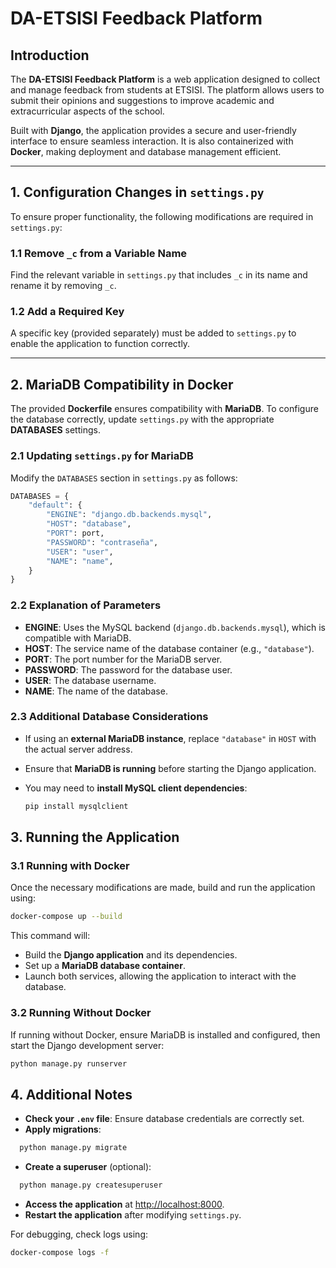 # DA-ETSISI Feedback Platform

## Introduction

The **DA-ETSISI Feedback Platform** is a web application designed to collect and manage feedback from students at ETSISI. The platform allows users to submit their opinions and suggestions to improve academic and extracurricular aspects of the school.  

Built with **Django**, the application provides a secure and user-friendly interface to ensure seamless interaction. It is also containerized with **Docker**, making deployment and database management efficient.  

---

## 1. Configuration Changes in `settings.py`

To ensure proper functionality, the following modifications are required in `settings.py`:

### 1.1 Remove `_c` from a Variable Name

Find the relevant variable in `settings.py` that includes `_c` in its name and rename it by removing `_c`.

### 1.2 Add a Required Key

A specific key (provided separately) must be added to `settings.py` to enable the application to function correctly.

---

## 2. MariaDB Compatibility in Docker

The provided **Dockerfile** ensures compatibility with **MariaDB**. To configure the database correctly, update `settings.py` with the appropriate **DATABASES** settings.

### 2.1 Updating `settings.py` for MariaDB

Modify the `DATABASES` section in `settings.py` as follows:

``` python
DATABASES = {
    "default": {
        "ENGINE": "django.db.backends.mysql",
        "HOST": "database",
        "PORT": port,
        "PASSWORD": "contraseña",
        "USER": "user",
        "NAME": "name",
    }
}
```
### 2.2 Explanation of Parameters

- **ENGINE**: Uses the MySQL backend (`django.db.backends.mysql`), which is compatible with MariaDB.
- **HOST**: The service name of the database container (e.g., `"database"`).
- **PORT**: The port number for the MariaDB server.
- **PASSWORD**: The password for the database user.
- **USER**: The database username.
- **NAME**: The name of the database.

### 2.3 Additional Database Considerations

- If using an **external MariaDB instance**, replace `"database"` in `HOST` with the actual server address.
- Ensure that **MariaDB is running** before starting the Django application.
- You may need to **install MySQL client dependencies**:

  ```sh
  pip install mysqlclient

## 3. Running the Application

### 3.1 Running with Docker

Once the necessary modifications are made, build and run the application using:

```sh
docker-compose up --build
```

This command will:

- Build the **Django application** and its dependencies.
- Set up a **MariaDB database container**.
- Launch both services, allowing the application to interact with the database.

### 3.2 Running Without Docker

If running without Docker, ensure MariaDB is installed and configured, then start the Django development server:

```sh
python manage.py runserver
```

## 4. Additional Notes

- **Check your `.env` file**: Ensure database credentials are correctly set.
- **Apply migrations**: 

```sh
  python manage.py migrate
```
- **Create a superuser** (optional):

```sh
  python manage.py createsuperuser
```

- **Access the application** at [http://localhost:8000](http://localhost:8000).
- **Restart the application** after modifying `settings.py`.

For debugging, check logs using:

``` sh
docker-compose logs -f
```